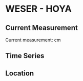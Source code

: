 # WESER - HOYA

## Current Measurement

Current measurement: <Value topic="rivers/pegel-online/WESER/HOYA/measurementValue"/> cm

## Time Series

<TimeSeries topic="rivers/pegel-online/WESER/HOYA/measurementValue" period="week" />

## Location

<WorldMap>
  <Marker lat="52.80098423584035" lon="9.146923933365557" labelTopic="rivers/pegel-online/WESER/HOYA" />
</WorldMap>
